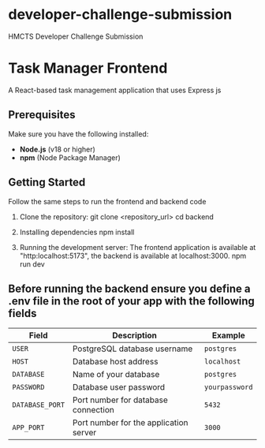 # developer-challenge-submission
HMCTS Developer Challenge Submission


# Task Manager Frontend

A React-based task management application that uses Express js

## Prerequisites

Make sure you have the following installed:
- **Node.js** (v18 or higher)
- **npm** (Node Package Manager)

## Getting Started

Follow the same steps to run the frontend and backend code

1. Clone the repository:
   git clone <repository_url>
   cd backend

2. Installing dependencies
   npm install

3. Running the development server: The frontend application is available at "http:localhost:5173", the backend is available at localhost:3000.
   npm run dev

## Before running the backend ensure you define a .env file in the root of your app with the following fields

| Field         | Description                                    | Example           |
|---------------|------------------------------------------------|-------------------|
| `USER`        | PostgreSQL database username                   | `postgres`        |
| `HOST`        | Database host address                          | `localhost`       |
| `DATABASE`    | Name of your database                          | `postgres`        |
| `PASSWORD`    | Database user password                         | `yourpassword`    |
| `DATABASE_PORT` | Port number for database connection            | `5432`          |
| `APP_PORT`    | Port number for the application server         | `3000`            |



   
   
